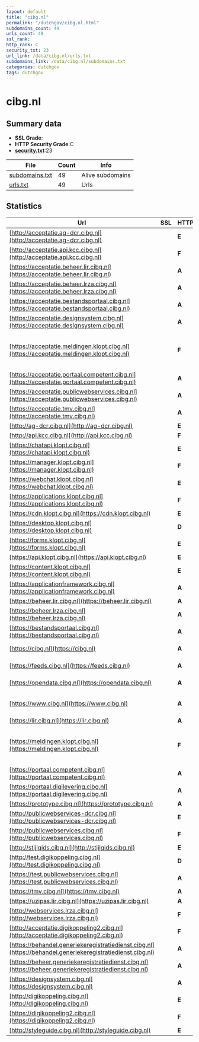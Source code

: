 ```yaml
---
layout: default
title: "cibg.nl"
permalink: "/dutchgov/cibg.nl.html"
subdomains_count: 49
urls_count: 49
ssl_rank: 
http_rank: C
security_txt: 23
url_link: /data/cibg.nl/urls.txt
subdomains_link: /data/cibg.nl/subdomains.txt
categories: dutchgov
tags: dutchgov
---
```



# cibg.nl
## Summary data


 - **SSL Grade**:
 - **HTTP Security Grade**:C
 - **[security.txt](https://www.digitaleoverheid.nl/nieuws/standaard-security-txt-nu-verplicht-voor-overheid/)**:23


| File       | Count | Info |
|------------|-------|------|
|[subdomains.txt](/DutchGovScope/data/cibg.nl/subdomains.txt)|49|Alive subdomains|
|[urls.txt](/DutchGovScope/data/cibg.nl/urls.txt)|49|Urls|


## Statistics


| Url | SSL | HTTP | Server | Cookie | HSTS | CORS | CTO | CSP | XFO | XXP | RP |FP| Tech |Title |
|--------|-------|-------|------|------|------|------|------|------|------|------|------|------|------|------|
|[http://acceptatie.ag-dcr.cibg.nl](http://acceptatie.ag-dcr.cibg.nl)| | **E**|| | | | | | | | :white_check_mark: | |||
|[http://acceptatie.api.kcc.cibg.nl](http://acceptatie.api.kcc.cibg.nl)| | **F**|BigIP| | | | | | | | :white_check_mark: | |F5 BigIP||
|[https://acceptatie.beheer.lir.cibg.nl](https://acceptatie.beheer.lir.cibg.nl)| | **A**|-| |:white_check_mark: | | | :white_check_mark:| :white_check_mark: | :white_check_mark: | :white_check_mark: | |HSTS||
|[https://acceptatie.beheer.lrza.cibg.nl](https://acceptatie.beheer.lrza.cibg.nl)| | **A**|-| |:white_check_mark: | | | :white_check_mark:| :white_check_mark: | :white_check_mark: | :white_check_mark: | |HSTS||
|[https://acceptatie.bestandsportaal.cibg.nl](https://acceptatie.bestandsportaal.cibg.nl)| | **A**|-| |:white_check_mark: | | | :white_check_mark:| :white_check_mark: | :white_check_mark: | :white_check_mark: | |HSTS|acceptatie.besta...|
|[https://acceptatie.designsystem.cibg.nl](https://acceptatie.designsystem.cibg.nl)| | **A**|-| |:white_check_mark: | | | :white_check_mark:| :white_check_mark: | :white_check_mark: | :white_check_mark: | |HSTS||
|[https://acceptatie.meldingen.klopt.cibg.nl](https://acceptatie.meldingen.klopt.cibg.nl)| | **F**|awselb/2.0| | | | | | | | :white_check_mark: | |Amazon ELB Amazon Web Services||
|[https://acceptatie.portaal.competent.cibg.nl](https://acceptatie.portaal.competent.cibg.nl)| | **A**|-| |:white_check_mark: | | | :white_check_mark:| :white_check_mark: | :white_check_mark: | :white_check_mark: | |HSTS||
|[https://acceptatie.publicwebservices.cibg.nl](https://acceptatie.publicwebservices.cibg.nl)| | **A**|-| |:white_check_mark: | | | :white_check_mark:| :white_check_mark: | :white_check_mark: | :white_check_mark: | |HSTS||
|[https://acceptatie.tmv.cibg.nl](https://acceptatie.tmv.cibg.nl)| | **A**|-| |:white_check_mark: | | | :white_check_mark:| :white_check_mark: | :white_check_mark: | :white_check_mark: | |HSTS||
|[http://ag-dcr.cibg.nl](http://ag-dcr.cibg.nl)| | **E**|| | | | | | | | :white_check_mark: | |||
|[http://api.kcc.cibg.nl](http://api.kcc.cibg.nl)| | **F**|BigIP| | | | | | | | :white_check_mark: | |F5 BigIP||
|[https://chatapi.klopt.cibg.nl](https://chatapi.klopt.cibg.nl)| | **E**|| | | | | | | | :white_check_mark: | ||403 Forbidden|
|[https://manager.klopt.cibg.nl](https://manager.klopt.cibg.nl)| | **F**||:white_check_mark: | | | | | | | :white_check_mark: | |||
|[https://webchat.klopt.cibg.nl](https://webchat.klopt.cibg.nl)| | **E**|| | | | | | | | :white_check_mark: | ||404 Not Found|
|[https://applications.klopt.cibg.nl](https://applications.klopt.cibg.nl)| | **F**||:white_check_mark: | | | | | | | :white_check_mark: | |PHP|Agent Desktop Ap...|
|[https://cdn.klopt.cibg.nl](https://cdn.klopt.cibg.nl)| | **E**|| | | | | | | | :white_check_mark: | ||403 Forbidden|
|[https://desktop.klopt.cibg.nl](https://desktop.klopt.cibg.nl)| | **D**|| | | | | :white_check_mark:| | | :white_check_mark: | |PHP||
|[https://forms.klopt.cibg.nl](https://forms.klopt.cibg.nl)| | **E**|| | | | | | | | :white_check_mark: | ||404 Not Found|
|[https://api.klopt.cibg.nl](https://api.klopt.cibg.nl)| | **E**|| | | | | | | | :white_check_mark: | ||403 Forbidden|
|[https://content.klopt.cibg.nl](https://content.klopt.cibg.nl)| | **E**|| | | | | | | | :white_check_mark: | ||403 Forbidden|
|[https://applicationframework.cibg.nl](https://applicationframework.cibg.nl)| | **A**|-| |:white_check_mark: | | | :white_check_mark:| :white_check_mark: | :white_check_mark: | :white_check_mark: | |Basic HSTS||
|[https://beheer.lir.cibg.nl](https://beheer.lir.cibg.nl)| | **A**|-| |:white_check_mark: | | | :white_check_mark:| :white_check_mark: | :white_check_mark: | :white_check_mark: | |HSTS||
|[https://beheer.lrza.cibg.nl](https://beheer.lrza.cibg.nl)| | **A**|-| |:white_check_mark: | | | :white_check_mark:| :white_check_mark: | :white_check_mark: | :white_check_mark: | |HSTS||
|[https://bestandsportaal.cibg.nl](https://bestandsportaal.cibg.nl)| | **A**|-| |:white_check_mark: | | | :white_check_mark:| :white_check_mark: | :white_check_mark: | :white_check_mark: | |HSTS|bestandsportaal....|
|[https://cibg.nl](https://cibg.nl)| | **A**|nginx| |:white_check_mark: | | |:warning: | :white_check_mark: | :white_check_mark: | :white_check_mark: | |HSTS Nginx|301 Moved Perman...|
|[https://feeds.cibg.nl](https://feeds.cibg.nl)| | **A**|nginx| |:white_check_mark: | | | | :white_check_mark: | :white_check_mark: | :white_check_mark: | |HSTS Nginx||
|[https://opendata.cibg.nl](https://opendata.cibg.nl)| | **A**|nginx| |:white_check_mark: | | | | :white_check_mark: | :white_check_mark: | :white_check_mark: | |HSTS Nginx||
|[https://www.cibg.nl](https://www.cibg.nl)| | **A**|nginx| |:white_check_mark: | | |:warning: | :white_check_mark: | :white_check_mark: | :white_check_mark: | |Bloomreach HSTS Nginx|Home | CIBG|
|[https://lir.cibg.nl](https://lir.cibg.nl)| | **A**|-| |:white_check_mark: | | | :white_check_mark:| :white_check_mark: | :white_check_mark: | :white_check_mark: | |HSTS|Landelijk Implan...|
|[https://meldingen.klopt.cibg.nl](https://meldingen.klopt.cibg.nl)| | **F**|awselb/2.0| | | | | | | | :white_check_mark: | |Amazon ELB Amazon Web Services||
|[https://portaal.competent.cibg.nl](https://portaal.competent.cibg.nl)| | **A**|-| |:white_check_mark: | | | :white_check_mark:| :white_check_mark: | :white_check_mark: | :white_check_mark: | |HSTS||
|[https://portaal.digilevering.cibg.nl](https://portaal.digilevering.cibg.nl)| | **A**|-| |:white_check_mark: | | | :white_check_mark:| :white_check_mark: | :white_check_mark: | :white_check_mark: | |HSTS||
|[https://prototype.cibg.nl](https://prototype.cibg.nl)| | **A**|-| |:white_check_mark: | | | | :white_check_mark: | :white_check_mark: | :white_check_mark: | |Basic HSTS||
|[http://publicwebservices-dcr.cibg.nl](http://publicwebservices-dcr.cibg.nl)| | **E**|| | | | | | | | :white_check_mark: | |||
|[http://publicwebservices.cibg.nl](http://publicwebservices.cibg.nl)| | **F**|BigIP| | | | | | | | :white_check_mark: | |F5 BigIP||
|[http://stijlgids.cibg.nl](http://stijlgids.cibg.nl)| | **E**|| | | | | | | | :white_check_mark: | |||
|[http://test.digikoppeling.cibg.nl](http://test.digikoppeling.cibg.nl)| | **D**|-| | | | | | :white_check_mark: | :white_check_mark: | :white_check_mark: | |HSTS||
|[https://test.publicwebservices.cibg.nl](https://test.publicwebservices.cibg.nl)| | **A**|-| |:white_check_mark: | | | | :white_check_mark: | :white_check_mark: | :white_check_mark: | |HSTS||
|[https://tmv.cibg.nl](https://tmv.cibg.nl)| | **A**|-| |:white_check_mark: | | | | :white_check_mark: | :white_check_mark: | :white_check_mark: | |HSTS||
|[https://uzipas.lir.cibg.nl](https://uzipas.lir.cibg.nl)| | **A**|-| |:white_check_mark: | | | | :white_check_mark: | :white_check_mark: | :white_check_mark: | |HSTS|Landelijk Implan...|
|[http://webservices.lrza.cibg.nl](http://webservices.lrza.cibg.nl)| | **F**|BigIP| | | | | | | | :white_check_mark: | |F5 BigIP||
|[http://acceptatie.digikoppeling2.cibg.nl](http://acceptatie.digikoppeling2.cibg.nl)| | **F**|BigIP| | | | | | | | :white_check_mark: | |F5 BigIP||
|[https://behandel.generiekeregistratiedienst.cibg.nl](https://behandel.generiekeregistratiedienst.cibg.nl)| | **A**|-| |:white_check_mark: | | | | :white_check_mark: | :white_check_mark: | :white_check_mark: | |HSTS||
|[https://beheer.generiekeregistratiedienst.cibg.nl](https://beheer.generiekeregistratiedienst.cibg.nl)| | **A**|-| |:white_check_mark: | | | :white_check_mark:| :white_check_mark: | :white_check_mark: | :white_check_mark: | |HSTS||
|[https://designsystem.cibg.nl](https://designsystem.cibg.nl)| | **A**|-| |:white_check_mark: | | | | :white_check_mark: | :white_check_mark: | :white_check_mark: | |HSTS|CIBG Design syst...|
|[http://digikoppeling.cibg.nl](http://digikoppeling.cibg.nl)| | **E**|| | | | | | | | :white_check_mark: | |HSTS||
|[https://digikoppeling2.cibg.nl](https://digikoppeling2.cibg.nl)| | **F**|-| | | | | | | | :white_check_mark: | |HSTS||
|[http://styleguide.cibg.nl](http://styleguide.cibg.nl)| | **E**|| | | | | | | | :white_check_mark: | |||


